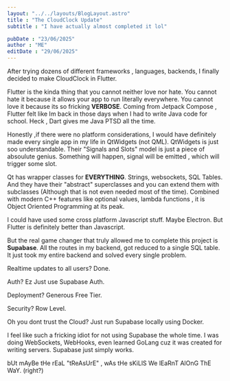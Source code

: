 ```yaml
---
layout: "../../layouts/BlogLayout.astro"
title : "The CloudClock Update"
subtitle : "I have actually almost completed it lol"

pubDate : "23/06/2025"
author : "ME"
editDate : "29/06/2025"
---
```

After trying dozens of different frameworks , languages, backends, I finally decided to make CloudClock in Flutter.

Flutter is the kinda thing that you cannot neither love nor hate.
You cannot hate it because it allows your app to run literally everywhere.
You cannot love it because its so fricking **VERBOSE**. Coming from Jetpack Compose , Flutter felt
like Im back in those days when I had to write Java code for school. Heck , Dart gives me Java PTSD
all the time. 

Honestly ,if there were no platform considerations, 
I would have definitely made every single app in my life in QtWidgets (not QML).
QtWidgets is just soo understandable. Their "Signals and Slots" model is just a piece of absoulute genius.
Something will happen, signal will be emitted , which will trigger some slot.

Qt has wrapper classes for **EVERYTHING**. Strings, websockets, SQL Tables. And they have their
"abstract" superclasses and you can extend them with subclasses (Although that is not even needed most of the time).
Combined with modern C++ features like optional values, lambda functions , it is Object Oriented Programming at its peak.

I could have used some cross platform Javascript stuff. Maybe Electron. But Flutter is definitely
better than Javascript.

But the real game changer that truly allowed me to complete this project is **Supabase**.
All the routes in my backend, got reduced to a single SQL table. It just took my entire backend and solved every single problem.

Realtime updates to all users? Done. 

Auth? Ez Just use Supabase Auth.

Deployment? Generous Free Tier.

Security? Row Level.

Oh you dont trust the Cloud? Just run Supabase locally using Docker.

I feel like such a fricking idiot for not using Supabase the whole time. I was doing WebSockets,
WebHooks, even learned GoLang cuz it was created for writing servers. Supabase just simply works.

bUt mAyBe tHe rEaL "tReAsUrE" , wAs tHe sKiLlS We lEaRnT AlOnG ThE WaY. (right?)


